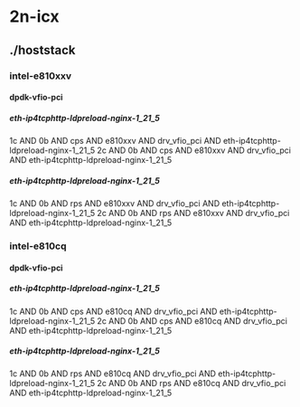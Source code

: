 # 2n-icx
## ./hoststack
### intel-e810xxv
#### dpdk-vfio-pci
##### eth-ip4tcphttp-ldpreload-nginx-1_21_5
1c AND 0b AND cps AND e810xxv AND drv_vfio_pci AND eth-ip4tcphttp-ldpreload-nginx-1_21_5
2c AND 0b AND cps AND e810xxv AND drv_vfio_pci AND eth-ip4tcphttp-ldpreload-nginx-1_21_5
##### eth-ip4tcphttp-ldpreload-nginx-1_21_5
1c AND 0b AND rps AND e810xxv AND drv_vfio_pci AND eth-ip4tcphttp-ldpreload-nginx-1_21_5
2c AND 0b AND rps AND e810xxv AND drv_vfio_pci AND eth-ip4tcphttp-ldpreload-nginx-1_21_5
### intel-e810cq
#### dpdk-vfio-pci
##### eth-ip4tcphttp-ldpreload-nginx-1_21_5
1c AND 0b AND cps AND e810cq AND drv_vfio_pci AND eth-ip4tcphttp-ldpreload-nginx-1_21_5
2c AND 0b AND cps AND e810cq AND drv_vfio_pci AND eth-ip4tcphttp-ldpreload-nginx-1_21_5
##### eth-ip4tcphttp-ldpreload-nginx-1_21_5
1c AND 0b AND rps AND e810cq AND drv_vfio_pci AND eth-ip4tcphttp-ldpreload-nginx-1_21_5
2c AND 0b AND rps AND e810cq AND drv_vfio_pci AND eth-ip4tcphttp-ldpreload-nginx-1_21_5